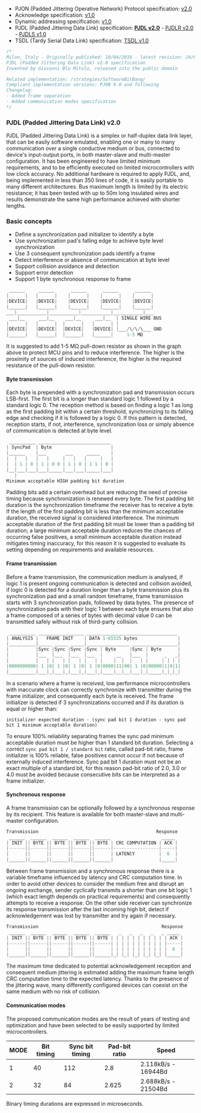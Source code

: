 - PJON (Padded Jittering Operative Network) Protocol specification:
[v2.0](/specification/PJON-protocol-specification-v2.0.md)
- Acknowledge specification: [v1.0](/specification/PJON-protocol-acknowledge-specification-v1.0.md)
- Dynamic addressing specification: [v1.0](/specification/PJON-dynamic-addressing-specification-v1.0.md)
- PJDL (Padded Jittering Data Link) specification:
**[PJDL v2.0](/strategies/SoftwareBitBang/specification/PJDL-specification-v2.0.md)** - [PJDLR v2.0](/strategies/OverSampling/specification/PJDLR-specification-v2.0.md) - [PJDLS v1.0](/strategies/AnalogSampling/specification/PJDLS-specification-v1.0.md)
- TSDL (Tardy Serial Data Link) specification: [TSDL v1.0](/strategies/ThroughSerial/specification/TSDL-specification-v1.0.md)
```cpp
/*
Milan, Italy - Originally published: 10/04/2010 - latest revision: 24/09/2017
PJDL (Padded Jittering Data Link) v2.0 specification
Invented by Giovanni Blu Mitolo, released into the public domain

Related implementation: /strategies/SoftwareBitBang/
Compliant implementation versions: PJON 9.0 and following
Changelog:
- Added frame separation
- Added communication modes specification
*/
```
### PJDL (Padded Jittering Data Link) v2.0
PJDL (Padded Jittering Data Link) is a simplex or half-duplex data link layer, that can be easily software emulated, enabling one or many to many communication over a single conductive medium or bus, connected to device's input-output ports, in both master-slave and multi-master configuration. It has been engineered to have limited minimum requirements, and to be efficiently executed on limited microcontrollers with low clock accuracy. No additional hardware is required to apply PJDL, and, being implemented in less than 350 lines of code, it is easily portable to many different architectures. Bus maximum length is limited by its electric resistance; it has been tested with up to 50m long insulated wires and results demonstrate the same high performance achieved with shorter lengths.

### Basic concepts
* Define a synchronization pad initializer to identify a byte
* Use synchronization pad's falling edge to achieve byte level synchronization
* Use 3 consequent synchronization pads identify a frame
* Detect interference or absence of communication at byte level
* Support collision avoidance and detection
* Support error detection
* Support 1 byte synchronous response to frame

```cpp  
 ______     ______      ______      ______      ______
|      |   |      |    |      |    |      |    |      |
|DEVICE|   |DEVICE|    |DEVICE|    |DEVICE|    |DEVICE|
|______|   |______|    |______|    |______|    |______|
___|___________|___________|___________|___________|___
 ___|__     ___|__    ___|__     ___|__  | SINGLE WIRE BUS
|      |   |      |  |      |   |      | |
|DEVICE|   |DEVICE|  |DEVICE|   |DEVICE| |___/\/\/\___ GND
|______|   |______|  |______|   |______|     1-5 MΩ
```
It is suggested to add 1-5 MΩ pull-down resistor as shown in the graph above to protect MCU pins and to reduce interference. The higher is the proximity of sources of induced interference, the higher is the required resistance of the pull-down resistor.     

#### Byte transmission
Each byte is prepended with a synchronization pad and transmission occurs LSB-first. The first bit is a longer than standard logic 1 followed by a standard logic 0. The reception method is based on finding a logic 1 as long as the first padding bit within a certain threshold, synchronizing to its falling edge and checking if it is followed by a logic 0. If this pattern is detected, reception starts, if not, interference, synchronization loss or simply absence of communication is detected at byte level.    
```cpp  
 __________ ___________________________
| SyncPad  | Byte                      |
|______    |___       ___     _____    |
|  |   |   |   |     |   |   |     |   |
|  | 1 | 0 | 1 | 0 0 | 1 | 0 | 1 1 | 0 |
|__|___|___|___|_____|___|___|_____|___|
   |
Minimum acceptable HIGH padding bit duration
```
Padding bits add a certain overhead but are reducing the need of precise timing because synchronization is renewed every byte. The first padding bit duration is the synchronization timeframe the receiver has to receive a byte. If the length of the first padding bit is less than the minimum acceptable duration, the received signal is considered interference. The minimum acceptable duration of the first padding bit must be lower than a padding bit duration; a large minimum acceptable duration reduces the chances of occurring false positives, a small minimum acceptable duration instead mitigates timing inaccuracy, for this reason it is suggested to evaluate its setting depending on requirements and available resources.

#### Frame transmission
Before a frame transmission, the communication medium is analysed, if logic 1 is present ongoing communication is detected and collision avoided, if logic 0 is detected for a duration longer than a byte transmission plus its synchronization pad and a small random timeframe, frame transmission starts with 3 synchronization pads, followed by data bytes. The presence of synchronization pads with their logic 1 between each byte ensures that also a frame composed of a series of bytes with decimal value 0 can be transmitted safely without risk of third-party collision.
```cpp  
 __________ _________________ __________________________________
| ANALYSIS |   FRAME INIT    | DATA 1-65535 bytes               |
|__________|_____ _____ _____|________________ _________________|
|          |Sync |Sync |Sync |Sync | Byte     |Sync | Byte      |
|          |___  |___  |___  |___  |     __   |___  |      _   _|
|          |   | |   | |   | |   | |    |  |  |   | |     | | | |
|0000000000| 1 |0| 1 |0| 1 |0| 1 |0|0000|11|00| 1 |0|00000|1|0|1|
|__________|___|_|___|_|___|_|___|_|____|__|__|___|_|_____|_|_|_|
```
In a scenario where a frame is received, low performance microcontrollers with inaccurate clock can correctly synchronize with transmitter during the frame initializer, and consequently each byte is received. The frame initializer is detected if 3 synchronizations occurred and if its duration is equal or higher than:

`initializer expected duration - (sync pad bit 1 duration - sync pad bit 1 minimum acceptable duration)`

To ensure 100% reliability separating frames the sync pad minimum acceptable duration must be higher than 1 standard bit duration. Selecting a correct `sync pad bit 1 / standard bit` ratio, called pad-bit ratio, frame initializer is 100% reliable, false positives cannot occur if not because of externally induced interference. Sync pad bit 1 duration must not be an exact multiple of a standard bit, for this reason pad-bit ratio of 2.0, 3.0 or 4.0 must be avoided because consecutive bits can be interpreted as a frame initializer.

#### Synchronous response
A frame transmission can be optionally followed by a synchronous response by its recipient. This feature is available for both master-slave and multi-master configuration.
```cpp  
Transmission                                            Response
 ______  ______  ______  ______  ______                   _____
| INIT || BYTE || BYTE || BYTE || BYTE | CRC COMPUTATION | ACK |
|------||------||------||------||------|-----------------|-----|
|      ||      ||      ||      ||      | LATENCY         |  6  |
|______||______||______||______||______|                 |_____|
```

Between frame transmission and a synchronous response there is a variable timeframe influenced by latency and CRC computation time. In order to avoid other devices to consider the medium free and disrupt an ongoing exchange, sender cyclically transmits a shorter than one bit logic 1 (which exact length depends on practical requirements) and consequently attempts to receive a response. On the other side receiver can synchronize its response transmission after the last incoming high bit, detect if acknowledgement was lost by transmitter and try again if necessary.
```cpp  
Transmission                                              Response
 ______  ______  ______  ______  ______   _   _   _   _   _ _____
| INIT || BYTE || BYTE || BYTE || BYTE | | | | | | | | | | | ACK |
|------||------||------||------||------| | | | | | | | | | |-----|
|      ||      ||      ||      ||      | | | | | | | | | | |  6  |
|______||______||______||______||______|_| |_| |_| |_| |_| |_____|

```

The maximum time dedicated to potential acknowledgement reception and consequent medium jittering is estimated adding the maximum frame length CRC computation time to the expected latency. Thanks to the presence of the jittering wave, many differently configured devices can coexist on the same medium with no risk of collision.

#### Communication modes
The proposed communication modes are the result of years of testing and optimization and have been selected to be easily supported by limited microcontrollers.  

| MODE | Bit timing | Sync bit timing | Pad-bit ratio | Speed               |
| ---- | ---------- | --------------- | ------------- | ------------------- |
| 1    | 40         | 112             | 2.8           | 2.118kB/s - 16944Bd |
| 2    | 32         | 84              | 2.625         | 2.688kB/s - 21504Bd |

Binary timing durations are expressed in microseconds.
